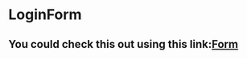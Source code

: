 # LoginForm
## You could check this out using this link:[Form](https://irommy.github.io/LoginForm/)
